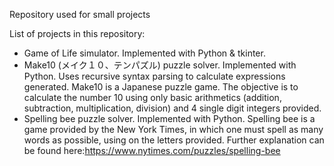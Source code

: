 Repository used for small projects

List of projects in this repository:
-  Game of Life simulator. Implemented with Python & tkinter.
-  Make10 (メイク１０、テンパズル) puzzle solver. Implemented with Python. Uses recursive syntax parsing to calculate expressions generated.
   Make10 is a Japanese puzzle game. The objective is to calculate the number 10 using only basic arithmetics (addition, subtraction, multiplication, division) and 4 single digit integers provided.
-  Spelling bee puzzle solver. Implemented with Python.
   Spelling bee is a game provided by the New York Times, in which one must spell as many words as possible, using on the letters provided.
   Further explanation can be found here:https://www.nytimes.com/puzzles/spelling-bee
